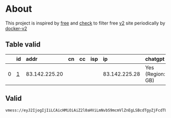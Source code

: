 
# About

This project is inspired by [free](https://github.com/freefq/free) and [check](https://github.com/yeahwu/check) to filter free [v2](https://github.com/v2fly/v2ray-core) site periodically by [docker-v2](https://hub.docker.com/r/v2ray/official)

    

## Table valid
|    | id                 | addr          | cn   | cc   | isp   | ip            | chatgpt          |
|---:|:-------------------|:--------------|:-----|:-----|:------|:--------------|:-----------------|
|  0 | [1](config/1.json) | 83.142.225.20 |      |      |       | 83.142.225.28 | Yes (Region: GB) |

## Valid
```
vmess://eyJ2IjogIjIiLCAicHMiOiAiZ2l0aHViLmNvbS9mcmVlZnEgLSBcdTgyZjFcdTU2ZmQgIDEiLCAiYWRkIjogIjgzLjE0Mi4yMjUuMjAiLCAicG9ydCI6ICI1NDMxNiIsICJpZCI6ICI1MjY3Y2E3MS05N2U2LTQ0YzgtOGZiNS05ZmU0YWZlMDk1NGUiLCAiYWlkIjogIjY0IiwgInNjeSI6ICJhdXRvIiwgIm5ldCI6ICJ0Y3AiLCAidHlwZSI6ICJub25lIiwgImhvc3QiOiAiIiwgInBhdGgiOiAiIiwgInRscyI6ICIiLCAic25pIjogIiJ9
```


